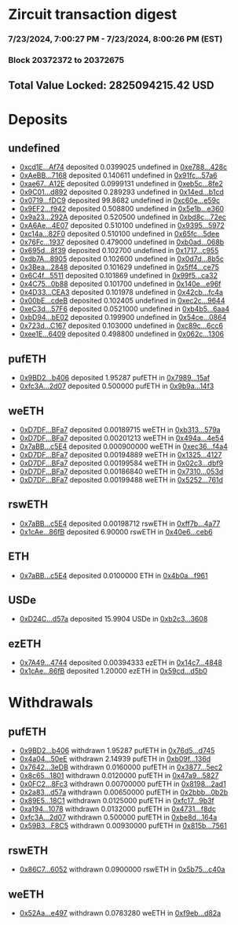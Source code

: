 # Zircuit transaction digest
### 7/23/2024, 7:00:27 PM - 7/23/2024, 8:00:26 PM (EST)
### Block 20372372 to 20372675

## Total Value Locked: 2825094215.42 USD

# Deposits
## undefined
- [0xcd1E...Af74](https://etherscan.io/address/0xcd1E01b7CE33CAA27231DA909550f8Be032CAf74) deposited 0.0399025 undefined in [0xe788...428c](https://etherscan.io/tx/0xcd1E01b7CE33CAA27231DA909550f8Be032CAf74)
- [0xAeBB...7168](https://etherscan.io/address/0xAeBBFABAa7d46D6E728DAE57C9933A78D3197168) deposited 0.140611 undefined in [0x91fc...57a6](https://etherscan.io/tx/0xAeBBFABAa7d46D6E728DAE57C9933A78D3197168)
- [0xae67...A12E](https://etherscan.io/address/0xae67840f0AE5f7E4E482FA243a8d5AFCD826A12E) deposited 0.0999131 undefined in [0xeb5c...8fe2](https://etherscan.io/tx/0xae67840f0AE5f7E4E482FA243a8d5AFCD826A12E)
- [0x9C01...d892](https://etherscan.io/address/0x9C01b839c6091E519FD4749efA8B81E190c6d892) deposited 0.289293 undefined in [0x14ed...b1cd](https://etherscan.io/tx/0x9C01b839c6091E519FD4749efA8B81E190c6d892)
- [0x0719...fDC9](https://etherscan.io/address/0x071943221C8c62b36bE12d679A8b93b8eDA3fDC9) deposited 99.8682 undefined in [0xc60e...e59c](https://etherscan.io/tx/0x071943221C8c62b36bE12d679A8b93b8eDA3fDC9)
- [0x9EF2...f942](https://etherscan.io/address/0x9EF2F2d05b996D3382392A4a6203D82f6B1Ff942) deposited 0.508800 undefined in [0x5e1b...e360](https://etherscan.io/tx/0x9EF2F2d05b996D3382392A4a6203D82f6B1Ff942)
- [0x9a23...292A](https://etherscan.io/address/0x9a23DD48ebb7085c8865a1A3893E9A51cDbd292A) deposited 0.520500 undefined in [0xbd8c...72ec](https://etherscan.io/tx/0x9a23DD48ebb7085c8865a1A3893E9A51cDbd292A)
- [0xA6Ae...4E07](https://etherscan.io/address/0xA6AeA4016b522B0ade3B888BB9Bf84658cEF4E07) deposited 0.510100 undefined in [0x9395...5972](https://etherscan.io/tx/0xA6AeA4016b522B0ade3B888BB9Bf84658cEF4E07)
- [0xc14a...82F0](https://etherscan.io/address/0xc14a4e722540c34C74556FFe376A788bE08e82F0) deposited 0.510100 undefined in [0x65fc...5dee](https://etherscan.io/tx/0xc14a4e722540c34C74556FFe376A788bE08e82F0)
- [0x76Fc...1937](https://etherscan.io/address/0x76Fc3ec415D42bA372605Ba46516002fbd5a1937) deposited 0.479000 undefined in [0xb0ad...068b](https://etherscan.io/tx/0x76Fc3ec415D42bA372605Ba46516002fbd5a1937)
- [0x695d...8f39](https://etherscan.io/address/0x695d201276E9cc5D51304B2eF39BadF68b018f39) deposited 0.102700 undefined in [0x1717...c955](https://etherscan.io/tx/0x695d201276E9cc5D51304B2eF39BadF68b018f39)
- [0xdb7A...8905](https://etherscan.io/address/0xdb7AAAE06067e6c1BB0f0e9D9eF5Cb64F11C8905) deposited 0.102600 undefined in [0x0d7d...8b5c](https://etherscan.io/tx/0xdb7AAAE06067e6c1BB0f0e9D9eF5Cb64F11C8905)
- [0x3Bea...2848](https://etherscan.io/address/0x3Bea9a3ADb66D5c199f52C4F91F87b43b4682848) deposited 0.101629 undefined in [0x5ff4...ce75](https://etherscan.io/tx/0x3Bea9a3ADb66D5c199f52C4F91F87b43b4682848)
- [0x6C4f...5511](https://etherscan.io/address/0x6C4f504FF0F49b073C4e77db5c760739159A5511) deposited 0.101869 undefined in [0x99f5...ca32](https://etherscan.io/tx/0x6C4f504FF0F49b073C4e77db5c760739159A5511)
- [0x4C75...0b88](https://etherscan.io/address/0x4C75f6ACE732c08689318B78F2b3d7B52E070b88) deposited 0.101700 undefined in [0x140e...e96f](https://etherscan.io/tx/0x4C75f6ACE732c08689318B78F2b3d7B52E070b88)
- [0x4D33...CEA3](https://etherscan.io/address/0x4D3307389f089420d3eFb5FE8a507da951A0CEA3) deposited 0.101978 undefined in [0x42cb...fc4a](https://etherscan.io/tx/0x4D3307389f089420d3eFb5FE8a507da951A0CEA3)
- [0x00bE...cdeB](https://etherscan.io/address/0x00bE9c3B6201ba83Ee5B1CC598143BD7426acdeB) deposited 0.102405 undefined in [0xec2c...9644](https://etherscan.io/tx/0x00bE9c3B6201ba83Ee5B1CC598143BD7426acdeB)
- [0xeC3d...57F6](https://etherscan.io/address/0xeC3da583Edc99ca2dcE16eF116e132Fcdfa057F6) deposited 0.0521000 undefined in [0xb4b5...6aa4](https://etherscan.io/tx/0xeC3da583Edc99ca2dcE16eF116e132Fcdfa057F6)
- [0xbD94...bE02](https://etherscan.io/address/0xbD94d36b72eC686eC33E2f72ea66dD6E4a53bE02) deposited 0.199900 undefined in [0x54ce...0864](https://etherscan.io/tx/0xbD94d36b72eC686eC33E2f72ea66dD6E4a53bE02)
- [0x723d...C167](https://etherscan.io/address/0x723d7d40DfCB979933e5728e8C546881903AC167) deposited 0.103000 undefined in [0xc89c...6cc6](https://etherscan.io/tx/0x723d7d40DfCB979933e5728e8C546881903AC167)
- [0xee1E...6409](https://etherscan.io/address/0xee1E4Fb53FbC23a3C161a4eB9585b614deA76409) deposited 0.498800 undefined in [0x062c...1306](https://etherscan.io/tx/0xee1E4Fb53FbC23a3C161a4eB9585b614deA76409)
## pufETH
- [0x9BD2...b406](https://etherscan.io/address/0x9BD2893707A7b735F117C6F87F51687f4bBab406) deposited 1.95287 pufETH in [0x7989...15af](https://etherscan.io/tx/0x9BD2893707A7b735F117C6F87F51687f4bBab406)
- [0xfc3A...2d07](https://etherscan.io/address/0xfc3A7Ca9b00CE73f91db154DEd5E8e84cb712d07) deposited 0.500000 pufETH in [0x9b9a...14f3](https://etherscan.io/tx/0xfc3A7Ca9b00CE73f91db154DEd5E8e84cb712d07)
## weETH
- [0xD7DF...BFa7](https://etherscan.io/address/0xD7DF7E085214743530afF339aFC420c7c720BFa7) deposited 0.00189715 weETH in [0xb313...579a](https://etherscan.io/tx/0xD7DF7E085214743530afF339aFC420c7c720BFa7)
- [0xD7DF...BFa7](https://etherscan.io/address/0xD7DF7E085214743530afF339aFC420c7c720BFa7) deposited 0.00201213 weETH in [0x494a...4e54](https://etherscan.io/tx/0xD7DF7E085214743530afF339aFC420c7c720BFa7)
- [0x7aBB...c5E4](https://etherscan.io/address/0x7aBB334fd82456f77216dA59271e6c462Cb7c5E4) deposited 0.000900000 weETH in [0xec36...f4a4](https://etherscan.io/tx/0x7aBB334fd82456f77216dA59271e6c462Cb7c5E4)
- [0xD7DF...BFa7](https://etherscan.io/address/0xD7DF7E085214743530afF339aFC420c7c720BFa7) deposited 0.00194889 weETH in [0x1325...4127](https://etherscan.io/tx/0xD7DF7E085214743530afF339aFC420c7c720BFa7)
- [0xD7DF...BFa7](https://etherscan.io/address/0xD7DF7E085214743530afF339aFC420c7c720BFa7) deposited 0.00199584 weETH in [0x02c3...dbf9](https://etherscan.io/tx/0xD7DF7E085214743530afF339aFC420c7c720BFa7)
- [0xD7DF...BFa7](https://etherscan.io/address/0xD7DF7E085214743530afF339aFC420c7c720BFa7) deposited 0.00186840 weETH in [0x7310...053d](https://etherscan.io/tx/0xD7DF7E085214743530afF339aFC420c7c720BFa7)
- [0xD7DF...BFa7](https://etherscan.io/address/0xD7DF7E085214743530afF339aFC420c7c720BFa7) deposited 0.00199488 weETH in [0x5252...761d](https://etherscan.io/tx/0xD7DF7E085214743530afF339aFC420c7c720BFa7)
## rswETH
- [0x7aBB...c5E4](https://etherscan.io/address/0x7aBB334fd82456f77216dA59271e6c462Cb7c5E4) deposited 0.00198712 rswETH in [0xff7b...4a77](https://etherscan.io/tx/0x7aBB334fd82456f77216dA59271e6c462Cb7c5E4)
- [0x1cAe...86fB](https://etherscan.io/address/0x1cAe73cC9B5697c78B7514eCEfa0D0FDfd2386fB) deposited 6.90000 rswETH in [0x40e6...ceb6](https://etherscan.io/tx/0x1cAe73cC9B5697c78B7514eCEfa0D0FDfd2386fB)
## ETH
- [0x7aBB...c5E4](https://etherscan.io/address/0x7aBB334fd82456f77216dA59271e6c462Cb7c5E4) deposited 0.0100000 ETH in [0x4b0a...f961](https://etherscan.io/tx/0x7aBB334fd82456f77216dA59271e6c462Cb7c5E4)
## USDe
- [0xD24C...d57a](https://etherscan.io/address/0xD24Cfe2d0fa81369ca6291c28ac5426e16B6d57a) deposited 15.9904 USDe in [0xb2c3...3608](https://etherscan.io/tx/0xD24Cfe2d0fa81369ca6291c28ac5426e16B6d57a)
## ezETH
- [0x7A49...4744](https://etherscan.io/address/0x7A493Be5c2ce014cD049Bf178a1ac0Db1B434744) deposited 0.00394333 ezETH in [0x14c7...4848](https://etherscan.io/tx/0x7A493Be5c2ce014cD049Bf178a1ac0Db1B434744)
- [0x1cAe...86fB](https://etherscan.io/address/0x1cAe73cC9B5697c78B7514eCEfa0D0FDfd2386fB) deposited 1.20000 ezETH in [0x59cd...d5b0](https://etherscan.io/tx/0x1cAe73cC9B5697c78B7514eCEfa0D0FDfd2386fB)
# Withdrawals
## pufETH
- [0x9BD2...b406](https://etherscan.io/address/0x9BD2893707A7b735F117C6F87F51687f4bBab406) withdrawn 1.95287 pufETH in [0x76d5...d745](https://etherscan.io/tx/0x9BD2893707A7b735F117C6F87F51687f4bBab406)
- [0x4a04...50eE](https://etherscan.io/address/0x4a043a5e76ec2e156116ACD48c1e63b46c6e50eE) withdrawn 2.14939 pufETH in [0xb09f...136d](https://etherscan.io/tx/0x4a043a5e76ec2e156116ACD48c1e63b46c6e50eE)
- [0x7642...3eDB](https://etherscan.io/address/0x76429D581065dB9975591DF0D811398a5eF53eDB) withdrawn 0.0160000 pufETH in [0x3877...5ec2](https://etherscan.io/tx/0x76429D581065dB9975591DF0D811398a5eF53eDB)
- [0x8c65...1801](https://etherscan.io/address/0x8c658C893E1fA9e4402Dc7f3b6c882416c401801) withdrawn 0.0120000 pufETH in [0x47a9...5827](https://etherscan.io/tx/0x8c658C893E1fA9e4402Dc7f3b6c882416c401801)
- [0x0FC2...8Fc3](https://etherscan.io/address/0x0FC20FB2D6c51A7b5468f8593475A58D57Dc8Fc3) withdrawn 0.00700000 pufETH in [0x8198...2ad1](https://etherscan.io/tx/0x0FC20FB2D6c51A7b5468f8593475A58D57Dc8Fc3)
- [0x2a83...d57a](https://etherscan.io/address/0x2a831A1a3D84001EDD6823cBf34ce4423bf6d57a) withdrawn 0.00650000 pufETH in [0x2bbb...0b2b](https://etherscan.io/tx/0x2a831A1a3D84001EDD6823cBf34ce4423bf6d57a)
- [0x89E5...18C1](https://etherscan.io/address/0x89E532D88BD2887F9e14DEBD0f50Ca54d71918C1) withdrawn 0.0125000 pufETH in [0xfc17...9b3f](https://etherscan.io/tx/0x89E532D88BD2887F9e14DEBD0f50Ca54d71918C1)
- [0xa194...1078](https://etherscan.io/address/0xa194BB6FB5CE0DAfeFFC66d01088f51e27821078) withdrawn 0.0132000 pufETH in [0x4731...f8dc](https://etherscan.io/tx/0xa194BB6FB5CE0DAfeFFC66d01088f51e27821078)
- [0xfc3A...2d07](https://etherscan.io/address/0xfc3A7Ca9b00CE73f91db154DEd5E8e84cb712d07) withdrawn 0.500000 pufETH in [0xbe8d...164a](https://etherscan.io/tx/0xfc3A7Ca9b00CE73f91db154DEd5E8e84cb712d07)
- [0x59B3...F8C5](https://etherscan.io/address/0x59B32c0A0c7b27cCC8807429397DA72a12e0F8C5) withdrawn 0.00930000 pufETH in [0x815b...7561](https://etherscan.io/tx/0x59B32c0A0c7b27cCC8807429397DA72a12e0F8C5)
## rswETH
- [0x86C7...6052](https://etherscan.io/address/0x86C7378Ba6f82baeDec61Fb2fa5d0830Ae536052) withdrawn 0.0900000 rswETH in [0x5b75...c40a](https://etherscan.io/tx/0x86C7378Ba6f82baeDec61Fb2fa5d0830Ae536052)
## weETH
- [0x52Aa...e497](https://etherscan.io/address/0x52Aa899454998Be5b000Ad077a46Bbe360F4e497) withdrawn 0.0783280 weETH in [0xf9eb...d82a](https://etherscan.io/tx/0x52Aa899454998Be5b000Ad077a46Bbe360F4e497)
